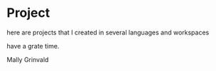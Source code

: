 # Project
here are projects that I created in several languages and workspaces

have a grate time.

Mally Grinvald

